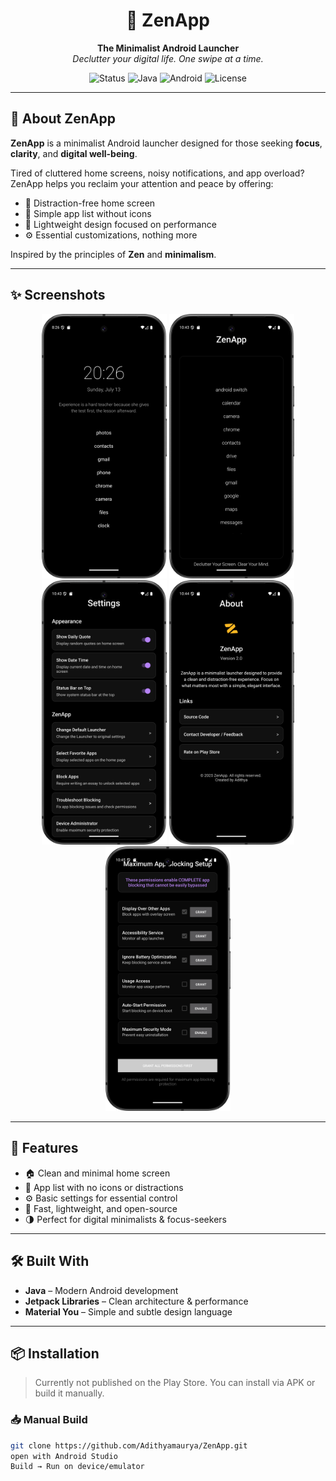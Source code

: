 <h1 align="center">🌿 ZenApp</h1>
<p align="center">
  <b>The Minimalist Android Launcher</b><br>
  <i>Declutter your digital life. One swipe at a time.</i>
</p>

<p align="center">
  <img src="https://img.shields.io/badge/status-active-brightgreen" alt="Status">
  <img src="https://img.shields.io/badge/built%20with-Java-orange" alt="Java">
  <img src="https://img.shields.io/badge/platform-Android-blue" alt="Android">
  <img src="https://img.shields.io/github/license/Adithyamaurya/ZenApp" alt="License">
</p>

---

## 🧘 About ZenApp

**ZenApp** is a minimalist Android launcher designed for those seeking **focus**, **clarity**, and **digital well-being**.

Tired of cluttered home screens, noisy notifications, and app overload?  
ZenApp helps you reclaim your attention and peace by offering:

- 🚫 Distraction-free home screen  
- 🎯 Simple app list without icons  
- 🌙 Lightweight design focused on performance  
- ⚙️ Essential customizations, nothing more

Inspired by the principles of **Zen** and **minimalism**.

---

## ✨ Screenshots

<p align="center">
  <img src="https://github.com/Adithyamaurya/ZenApp/blob/main/images/home_v2.png" alt="Home Screen" width="200"/>
  <img src="https://github.com/Adithyamaurya/ZenApp/blob/main/images/app.png" alt="App List" width="200"/>
  <img src="https://github.com/Adithyamaurya/ZenApp/blob/main/images/setting_v2.png" alt="Settings" width="200"/>
  <img src="https://github.com/Adithyamaurya/ZenApp/blob/main/images/about.png" alt="About Page" width="200"/>
  <img src="https://github.com/Adithyamaurya/ZenApp/blob/main/images/blocking.png" alt="Blocking Page" width="200"/>

</p>

---

## 🔧 Features

- 🏠 Clean and minimal home screen
- 📃 App list with no icons or distractions
- ⚙️ Basic settings for essential control
- 🚀 Fast, lightweight, and open-source
- 🌗 Perfect for digital minimalists & focus-seekers

---

## 🛠️ Built With

- **Java** – Modern Android development
- **Jetpack Libraries** – Clean architecture & performance
- **Material You** – Simple and subtle design language

---

## 📦 Installation

> Currently not published on the Play Store. You can install via APK or build it manually.

### 📥 Manual Build

```bash
git clone https://github.com/Adithyamaurya/ZenApp.git
open with Android Studio
Build → Run on device/emulator
